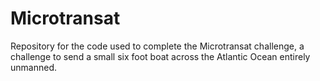 # Microtransat
Repository for the code used to complete the Microtransat challenge, a challenge to send a small six foot boat across the Atlantic Ocean entirely unmanned.
